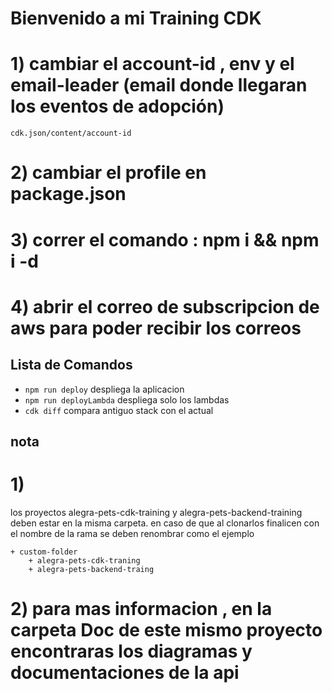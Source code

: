 # Bienvenido a mi Training CDK

# 1) cambiar el account-id , env y el email-leader (email donde llegaran los eventos de adopción)
    cdk.json/content/account-id

# 2) cambiar el profile en package.json

# 3) correr el comando : npm i && npm i -d

# 4) abrir el correo de subscripcion de aws para poder recibir los correos



## Lista de Comandos

* `npm run deploy`                  despliega la aplicacion
* `npm run deployLambda`            despliega solo los lambdas
* `cdk diff`                        compara antiguo stack con el actual

## nota

# 1)

los proyectos alegra-pets-cdk-training y alegra-pets-backend-training deben estar en la misma carpeta.
en caso de que al clonarlos finalicen con el nombre de la rama se deben renombrar como el ejemplo

    + custom-folder
        + alegra-pets-cdk-traning
        + alegra-pets-backend-traing


# 2) para mas informacion , en la carpeta Doc de este mismo proyecto encontraras los diagramas y documentaciones de la api